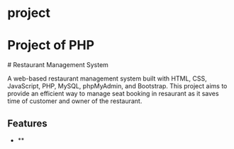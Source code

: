 # project

<h1>Project of PHP</h1>
# Restaurant Management System

A web-based restaurant management system built with HTML, CSS, JavaScript, PHP, MySQL, phpMyAdmin, and Bootstrap. This project aims to provide an efficient way to manage seat booking in resaurant as it saves time of customer and owner of the restaurant. 

## Features

- **
